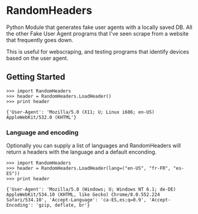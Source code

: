 # RandomHeaders

Python Module that generates fake user agents with a locally saved DB.  All the other Fake User Agent programs that I've seen scrape from a website that frequently goes down.

This is useful for webscraping, and testing programs that identify devices based on the user agent.

## Getting Started

```
>>> import RandomHeaders
>>> header = RandomHeaders.LoadHeader()
>>> print header

{'User-Agent': 'Mozilla/5.0 (X11; U; Linux i686; en-US) AppleWebKit/532.0 (KHTML'}
```

### Language and encoding

Optionally you can supply a list of languages and RandomHeaders will return a headers with the language and a default enconding.
 
```
>>> import RandomHeaders
>>> header = RandomHeaders.LoadHeader(lang=("en-US", "fr-FR", "es-ES"))
>>> print header

{'User-Agent': 'Mozilla/5.0 (Windows; U; Windows NT 6.1; de-DE) AppleWebKit/534.10 (KHTML, like Gecko) Chrome/8.0.552.224 Safari/534.10', 'Accept-Language': 'ca-ES,es;q=0.9', 'Accept-Encoding': 'gzip, deflate, br'}
```

